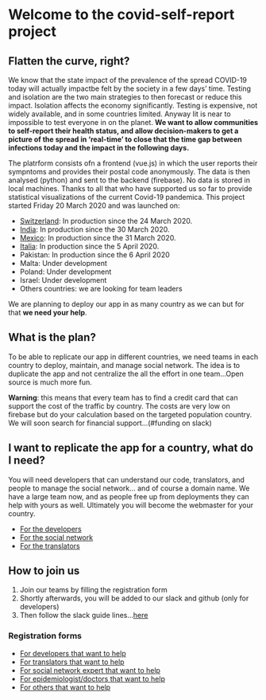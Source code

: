 # Welcome to the covid-self-report project

## Flatten the curve, right?

We know that the state impact of the prevalence of the spread COVID-19 today will actually impactbe felt by the society in a few days’ time. Testing and isolation are the two main strategies to then forecast or reduce this impact. Isolation affects the economy significantly. Testing is expensive, not widely available, and in some countries limited. Anyway Iit is near to impossible to test everyone in on the planet. **We want to allow communities to self-report their health status, and allow decision-makers to get a picture of the spread in ‘real-time’ to close that the time gap between infections today and the impact in the following days.**


The platrform consists ofn a frontend (vue.js) in which the user reports their sympntoms and provides their postal code anonymously. The data is then analysed (python) and sent to the backend (firebase). No data is stored in local machines.
Thanks to all that who have supported us so far to provide statistical visualizations of the current Covid-19 pandemica. This project started Friday 20 March 2020 and was launched on:


- [Switzerland](https://covid-self-report.ch/): In production since the 24 March 2020. 
- [India](https://covid-self-report.in/): In production since the 30 March 2020. 
- [Mexico](https://covid-me-reporto.mx/): In production since the 31 March 2020. 
- [Italia](https://covid-self-report.it/): In production since the 5 April 2020.
- Pakistan: In production since the 6 April 2020
- Malta: Under development
- Poland: Under development
- Israel: Under development
- Others countries: we are looking for team leaders

We are planning to deploy our app in as many country as we can but for that **we need your help**.

## What is the plan?

To be able to replicate our app in different countries, we need teams in each country to deploy, maintain, and manage social network. The idea is to duplicate the app and not centralize the all the effort in one team...Open source is much more fun.

**Warning**: this means that every team has to find a credit card that can support the cost of the traffic by country. 
The costs are very low on firebase but do your calculation based on the targeted population country.
We will soon search for financial support...(#funding on slack)

## I want to replicate the app for a country, what do I need?

You will need developers that can understand our code, translators, and people to manage the social network... and of course a domain name. We have a large team now, and as people free up from deployments they can help with yours as well. Ultimately you will become the webmaster for your country.

- [For the developers](./needs/developers.md)
- [For the social network](./needs/social-network.md)
- [For the translators](./needs/translators.md)

## How to join us

1. Join our teams by filling the registration form
2. Shortly afterwards, you will be added to our slack and github (only for developers)
3. Then follow the slack guide lines...[here](./slack.md)

### Registration forms

- [For developers that want to help](https://airtable.com/shrjcoOoloiAuTiHS)
- [For translators that want to help](https://airtable.com/shr3yx1hGdFyOVhdl)
- [For social network expert that want to help](https://airtable.com/shrJJDqvqnsZkaJjb)
- [For epidemiologist/doctors that want to help](https://airtable.com/shrhu386Tlxp8zeiq)
- [For others that want to help](https://airtable.com/shrFBmrhwXXh6TJsn)
